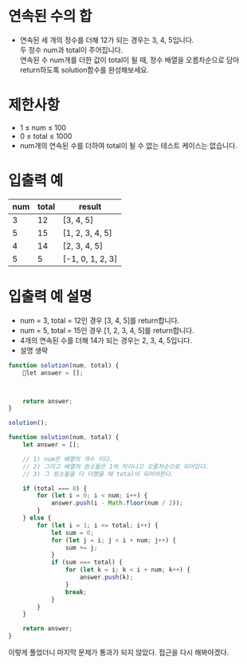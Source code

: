 # 연속된 수의 합
- 연속된 세 개의 정수를 더해 12가 되는 경우는 3, 4, 5입니다.  
두 정수 num과 total이 주어집니다.  
연속된 수 num개를 더한 값이 total이 될 때, 정수 배열을 오름차순으로 담아 return하도록 solution함수를 완성해보세요.


# 제한사항
- 1 ≤ num ≤ 100
- 0 ≤ total ≤ 1000
- num개의 연속된 수를 더하여 total이 될 수 없는 테스트 케이스는 없습니다.



# 입출력 예
| num | total | result |
| --- | ----- | ------ |
| 3 | 12 | [3, 4, 5] |
| 5 | 15 | [1, 2, 3, 4, 5] |
| 4 | 14 | [2, 3, 4, 5] |
| 5 | 5 | [-1, 0, 1, 2, 3] |



# 입출력 예 설명
- num = 3, total = 12인 경우 [3, 4, 5]를 return합니다.
- num = 5, total = 15인 경우 [1, 2, 3, 4, 5]를 return합니다.
- 4개의 연속된 수를 더해 14가 되는 경우는 2, 3, 4, 5입니다.
- 설명 생략


```javascript
function solution(num, total) {
    let answer = [];



    return answer;
}

solution();
```


```javascript
function solution(num, total) {
    let answer = [];

    // 1) num은 배열의 개수 이다.
    // 2) 그리고 배열의 원소들은 1씩 차이나고 오름차순으로 되어있다.
    // 3) 그 원소들을 다 더했을 때 total이 되어야한다.

    if (total === 0) {
        for (let i = 0; i < num; i++) {
            answer.push(i - Math.floor(num / 2));
        }
    } else {
        for (let i = 1; i <= total; i++) {
            let sum = 0;
            for (let j = i; j < i + num; j++) {
                sum += j;
            }
            if (sum === total) {
                for (let k = i; k < i + num; k++) {
                    answer.push(k);
                }
                break;
            }
        }
    }

    return answer;
}
```
이렇게 풀었더니 마지막 문제가 통과가 되지 않았다. 접근을 다시 해봐야겠다.
